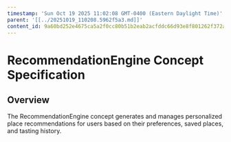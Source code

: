 ```yaml
---
timestamp: 'Sun Oct 19 2025 11:02:08 GMT-0400 (Eastern Daylight Time)'
parent: '[[../20251019_110208.5962f5a3.md]]'
content_id: 9a60bd252e4675ca5a2f0cc80b51b2eab2acfddc66d93e8f801262f372ae01be
---
```


# RecommendationEngine Concept Specification

## Overview

The RecommendationEngine concept generates and manages personalized place recommendations for users based on their preferences, saved places, and tasting history.
